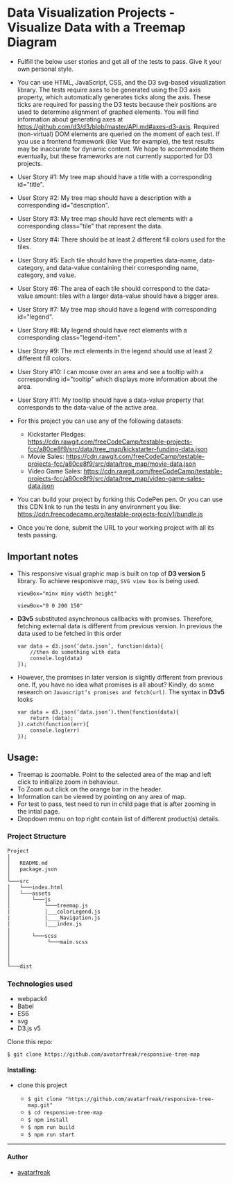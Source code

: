 # Data Visualization Projects - Visualize Data with a Treemap Diagram

- Fulfill the below user stories and get all of the tests to pass. Give it your own personal style.
- You can use HTML, JavaScript, CSS, and the D3 svg-based visualization library. The tests require axes to be generated using the D3 axis property, which automatically generates ticks along the axis. These ticks are required for passing the D3 tests because their positions are used to determine alignment of graphed elements. You will find information about generating axes at https://github.com/d3/d3/blob/master/API.md#axes-d3-axis. Required (non-virtual) DOM elements are queried on the moment of each test. If you use a frontend framework (like Vue for example), the test results may be inaccurate for dynamic content. We hope to accommodate them eventually, but these frameworks are not currently supported for D3 projects.
- User Story #1: My tree map should have a title with a corresponding id="title".
- User Story #2: My tree map should have a description with a corresponding id="description".
- User Story #3: My tree map should have rect elements with a corresponding class="tile" that represent the data.
- User Story #4: There should be at least 2 different fill colors used for the tiles.
- User Story #5: Each tile should have the properties data-name, data-category, and data-value containing their corresponding name, category, and value.
- User Story #6: The area of each tile should correspond to the data-value amount: tiles with a larger data-value should have a bigger area.
- User Story #7: My tree map should have a legend with corresponding id="legend".
- User Story #8: My legend should have rect elements with a corresponding class="legend-item".
- User Story #9: The rect elements in the legend should use at least 2 different fill colors.
- User Story #10: I can mouse over an area and see a tooltip with a corresponding id="tooltip" which displays more information about the area.
- User Story #11: My tooltip should have a data-value property that corresponds to the data-value of the active area.
- For this project you can use any of the following datasets:

  - Kickstarter Pledges: https://cdn.rawgit.com/freeCodeCamp/testable-projects-fcc/a80ce8f9/src/data/tree_map/kickstarter-funding-data.json
  - Movie Sales: https://cdn.rawgit.com/freeCodeCamp/testable-projects-fcc/a80ce8f9/src/data/tree_map/movie-data.json
  - Video Game Sales: https://cdn.rawgit.com/freeCodeCamp/testable-projects-fcc/a80ce8f9/src/data/tree_map/video-game-sales-data.json

- You can build your project by forking this CodePen pen. Or you can use this CDN link to run the tests in any environment you like: https://cdn.freecodecamp.org/testable-projects-fcc/v1/bundle.js
- Once you're done, submit the URL to your working project with all its tests passing.

## Important notes

- This responsive visual graphic map is built on top of **D3 version 5** library. To achieve responisve map, `SVG view box` is being used.

  ```
  viewBox="minx miny width height"

  viewBox="0 0 200 150"

  ```

- **D3v5** substituted asynchronous callbacks with promises. Therefore, fetching external data is different from previous version.
  In previous the data used to be fetched in this order

  ```
  var data = d3.json(‘data.json’, function(data){
      //then do something with data
      console.log(data)
  });
  ```

- However, the promises in later version is slightly different from previous one. If, you have no idea what promises is all about? Kindly, do some research on `Javascript’s promises and fetch(url)`. The syntax in **D3v5** looks

  ```
  var data = d3.json(‘data.json’).then(function(data){
      return (data);
  }).catch(function(err){
      console.log(err)
  });
  ```

## Usage:

- Treemap is zoomable. Point to the selected area of the map and left click to initialize zoom in behaviour.
- To Zoom out click on the orange bar in the header.
- Information can be viewed by pointing on any area of map.
- For test to pass, test need to run in child page that is after zooming in the intial page.
- Dropdown menu on top right contain list of different product(s) details.

### Project Structure

```
Project
│
│   README.md
│   package.json
│
└───src
│   └───index.html
│   └───assets
│       └───js
│           └───treemap.js
|           |___colorLegend.js
|           |____Navigation.js
|           |___index.js
|
│       └───scss
│            └───main.scss
│
│
│
└───dist
```

### Technologies used

- webpack4
- Babel
- ES6
- svg
- D3.js v5

Clone this repo:

```
$ git clone https://github.com/avatarfreak/responsive-tree-map
```

#### Installing:

- clone this project

  - `$ git clone "https://github.com/avatarfreak/responsive-tree-map.git"`
  - `$ cd responsive-tree-map`
  - `$ npm install`
  - `$ npm run build`
  - `$ npm run start`

---

#### Author

- [avatarfreak](https://github.com/avatarfreak "avatarfreak")
